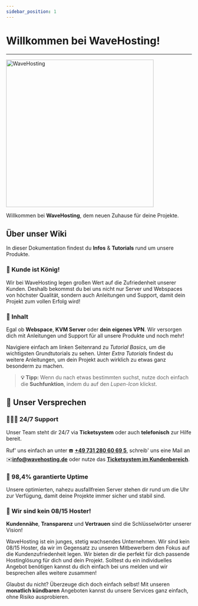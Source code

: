 ```yaml
---
sidebar_position: 1
---
```


# Willkommen bei WaveHosting!
-----
<img src="https://wavehosting.de/assets/img/logo/logo.png" alt="WaveHosting" width="400"/>

Willkommen bei **WaveHosting**, dem neuen Zuhause für deine Projekte.

## Über unser Wiki

In dieser Dokumentation findest du **Infos** & **Tutorials** rund um unsere Produkte.


### 👑 Kunde ist König!

Wir bei WaveHosting legen großen Wert auf die Zufriedenheit unserer Kunden. Deshalb bekommst du bei uns nicht nur Server und Webspaces von höchster Qualität, sondern auch Anleitungen und Support, damit dein Projekt zum vollen Erfolg wird!

### 📄 Inhalt

Egal ob **Webspace**, **KVM Server** oder **dein eigenes VPN**. Wir versorgen dich mit Anleitungen und Support für all unsere Produkte und noch mehr!

Navigiere einfach am linken Seitenrand zu *Tutorial Basics*, um die wichtigsten Grundtutorials zu sehen. Unter *Extra Tutorials* findest du weitere Anleitungen, um dein Projekt auch wirklich zu etwas ganz besonderm zu machen.

>**💡 Tipp:** Wenn du nach etwas bestimmten suchst, nutze doch einfach die **Suchfunktion**, indem du auf den *Lupen-Icon* klickst.

## 🤝 Unser Versprechen

### 👨🏽‍💻 24/7 Support

Unser Team steht dir 24/7 via **Ticketsystem** oder auch **telefonisch** zur Hilfe bereit.

Ruf' uns einfach an unter ☎️ [**+49 731 280 60 69 5**](tel:+4973128060695), schreib' uns eine Mail an ✉️[**info@wavehosting.de**](mailto:info@wavehosting.de) oder nutze das [**Ticketsystem im Kundenbereich**](https://wavehosting.de/shop/supporttickets.php).

### 💯 98,4% garantierte Uptime

Unsere optimierten, nahezu ausfallfreien Server stehen dir rund um die Uhr zur Verfügung, damit deine Projekte immer sicher und stabil sind.

### 🙈 Wir sind kein 08/15 Hoster!

**Kundennähe**, **Transparenz** und **Vertrauen** sind die Schlüsselwörter unserer Vision!

WaveHosting ist ein junges, stetig wachsendes Unternehmen.
Wir sind kein 08/15 Hoster, da wir im Gegensatz zu unseren Mitbewerbern den Fokus auf die Kundenzufriedenheit legen.
Wir bieten dir die perfekt für dich passende Hostinglösung für dich und dein Projekt. Solltest du ein individuelles Angebot benötigen kannst du dich einfach bei uns melden und wir besprechen alles weitere zusammen!

Glaubst du nicht? Überzeuge dich doch einfach selbst! Mit unseren **monatlich kündbaren** Angeboten kannst du unsere Services ganz einfach, ohne Risiko ausprobieren.
